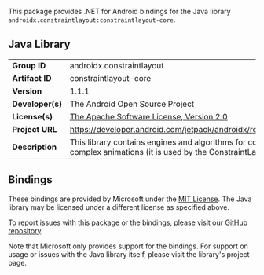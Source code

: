 This package provides .NET for Android bindings for the Java library `androidx.constraintlayout:constraintlayout-core`.

## Java Library

| | |
|-|-|
| **Group ID** | androidx.constraintlayout |
| **Artifact ID** | constraintlayout-core |
| **Version** | 1.1.1 |
| **Developer(s)** | The Android Open Source Project |
| **License(s)** | [The Apache Software License, Version 2.0](http://www.apache.org/licenses/LICENSE-2.0.txt) |
| **Project URL** | https://developer.android.com/jetpack/androidx/releases/constraintlayout#1.1.1 |
| **Description** | This library contains engines and algorithms for constraint based layout and complex animations (it is used by the ConstraintLayout library) |

## Bindings

These bindings are provided by Microsoft under the [MIT License](https://opensource.org/licenses/MIT). The Java
library may be licensed under a different license as specified above.

To report issues with this package or the bindings, please visit our [GitHub repository](https://aka.ms/android-libraries).

Note that Microsoft only provides support for the bindings. For support on
usage or issues with the Java library itself, please visit the library's project page.
